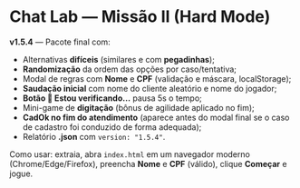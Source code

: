 
# Chat Lab — Missão II (Hard Mode)

**v1.5.4** — Pacote final com:
- Alternativas **difíceis** (similares e com **pegadinhas**);
- **Randomização** da ordem das opções por caso/tentativa;
- Modal de regras com **Nome** e **CPF** (validação e máscara, localStorage);
- **Saudação inicial** com nome do cliente aleatório e nome do jogador;
- **Botão 📎 Estou verificando…** pausa 5s o tempo;
- Mini-game de **digitação** (bônus de agilidade aplicado no fim);
- **CadOk no fim do atendimento** (aparece antes do modal final se o caso de cadastro foi conduzido de forma adequada);
- Relatório **.json** com `version: "1.5.4"`.

Como usar: extraia, abra `index.html` em um navegador moderno (Chrome/Edge/Firefox), preencha **Nome** e **CPF** (válido), clique **Começar** e jogue.
